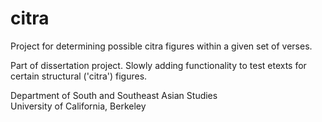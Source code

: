 citra
=====

Project for determining possible citra figures within a given set of verses.

Part of dissertation project. Slowly adding functionality to test etexts for certain structural 
('citra') figures.

Department of South and Southeast Asian Studies<br>
University of California, Berkeley
